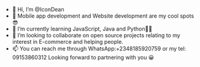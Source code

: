 - 👋 Hi, I’m @IconDean
- 👀 Mobile app development and Website development are my cool spots😎 
- 🌱 I’m currently learning JavaScript, Java and Python✌🏽
- 💞️ I’m looking to collaborate on open source projects relating to my interest in E-commerce and helping people. 
- 📫 You can reach me through WhatsApp:+2348185920759 or my tel: 09153860312
Looking forward to partnering with you 😀 

<!---
IconDean/IconDean is a ✨ special ✨ repository because its `README.md` (this file) appears on your GitHub profile.
You can click the Preview link to take a look at your changes.
--->
